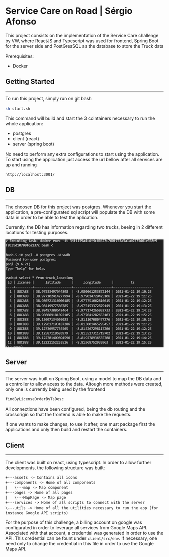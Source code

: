 # Service Care on Road | Sérgio Afonso

This project consists on the implementation of the Service Care challenge by VW, where ReactJS and Typescript was used for frontend, Spring Boot for the server side and PostGresSQL as the database to store the Truck data 

Prerequisites: 
* Docker 




## Getting Started
---

To run this project, simply run on git bash

```bash
sh start.sh
```

This command will build and start the 3 cointainers necessary to run the whole application: 
* postgres
* client (react)
* server (spring boot)

No need to perform any extra configurations to start using the application. To start using the application just access the url bellow after all services are up and running

```
http://localhost:3001/
```



## DB
---

The choosen DB for this project was postgres. Whenever you start the application, a pre-configurated sql script will populate the DB with some data in order to be able to test the aplication. 

Currently, the DB has information regarding two trucks, beeing in 2 different locations for testing purposes. 

![dbdata](./postgres/dbdata.png?raw=true "Optional Title")


## Server
---

The server was built on Spring Boot, using a model to map the DB data and a controller to allow acess to the data. Altough more methods were created, only one is currently being used by the frontend 

```java
findByLicenseOrderByTsDesc
```

All connections have been configured, being the db routing and the crossorigin so that the frontend is able to make the requests.

If one wants to make changes, to use it after, one must package first the applications and only then build and restart the containers.




## Client
---

The client was built on react, using typescript. In order to allow further developments, the following structure was built:

```text
+---assets -> Contains all icons
+---components -> Home of all components
|   \---map -> Map component
+---pages -> Home of all pages
|   \---MapPage -> Map page
+---services -> Home of all scripts to connect with the server
\---utils -> Home of all the utilities necessary to run the app (for instance Google API scripts)
```

For the purpose of this challenge, a billing account on google was configurated in order to leverage all services from Google Maps API. Associated with that account, a credential was generated in order to use the API. This credential can be fount under `client/src/env`. If necessary, one need only to change the credential in this file in order to use the Google Maps API. 